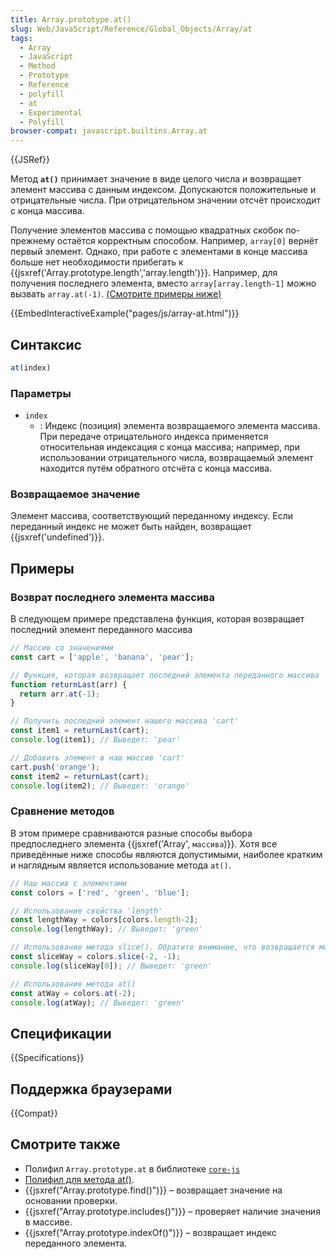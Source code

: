 ```yaml
---
title: Array.prototype.at()
slug: Web/JavaScript/Reference/Global_Objects/Array/at
tags:
  - Array
  - JavaScript
  - Method
  - Prototype
  - Reference
  - polyfill
  - at
  - Experimental
  - Polyfill
browser-compat: javascript.builtins.Array.at
---
```

{{JSRef}}

Метод **`at()`** принимает значение в виде целого числа и возвращает элемент массива с данным индексом. Допускаются положительные и отрицательные числа. При отрицательном значении отсчёт происходит с конца массива.

Получение элементов массива с помощью квадратных скобок по-прежнему остаётся корректным способом. Например, `array[0]` вернёт первый элемент. Однако, при работе с элементами в конце массива больше нет необходимости прибегать к {{jsxref('Array.prototype.length','array.length')}}. Например, для получения последнего элемента, вместо `array[array.length-1]` можно вызвать `array.at(-1)`. [(Смотрите примеры ниже)](#examples)

{{EmbedInteractiveExample("pages/js/array-at.html")}}

## Синтаксис

```js
at(index)
```

### Параметры

- `index`
  - : Индекс (позиция) элемента возвращаемого элемента массива. При передаче отрицательного индекса применяется относительная индексация с конца массива; например, при использовании отрицательного числа, возвращаемый элемент находится путём обратного отсчёта с конца массива.

### Возвращаемое значение

Элемент массива, соответствующий переданному индексу. Если переданный индекс не может быть найден, возвращает {{jsxref('undefined')}}.

## <span id="examples">Примеры</span>

### Возврат последнего элемента массива

В следующем примере представлена функция, которая возвращает последний элемент переданного массива

```js
// Массив со значениями
const cart = ['apple', 'banana', 'pear'];

// Функция, которая возвращает последний элемента переданного массива
function returnLast(arr) {
  return arr.at(-1);
}

// Получить последний элемент нашего массива 'cart'
const item1 = returnLast(cart);
console.log(item1); // Выведет: 'pear'

// Добавить элемент в наш массив 'cart'
cart.push('orange');
const item2 = returnLast(cart);
console.log(item2); // Выведет: 'orange'
```

### Сравнение методов

В этом примере сравниваются разные способы выбора предпоследнего элемента {{jsxref('Array', `массива`)}}. Хотя все приведённые ниже способы являются допустимыми, наиболее кратким и наглядным является использование метода `at()`.

```js
// Наш массив с элементами
const colors = ['red', 'green', 'blue'];

// Использование свойства 'length'
const lengthWay = colors[colors.length-2];
console.log(lengthWay); // Выведет: 'green'

// Использование метода slice(). Обратите внимание, что возвращается массив
const sliceWay = colors.slice(-2, -1);
console.log(sliceWay[0]); // Выведет: 'green'

// Использование метода at()
const atWay = colors.at(-2);
console.log(atWay); // Выведет: 'green'
```

## Спецификации

{{Specifications}}

## Поддержка браузерами

{{Compat}}

## Смотрите также

- Полифил `Array.prototype.at` в библиотеке [`core-js`](https://github.com/zloirock/core-js#relative-indexing-method)
- [Полифил для метода at()](https://github.com/tc39/proposal-relative-indexing-method#polyfill).
- {{jsxref("Array.prototype.find()")}} – возвращает значение на основании проверки.
- {{jsxref("Array.prototype.includes()")}} – проверяет наличие значения в массиве.
- {{jsxref("Array.prototype.indexOf()")}} – возвращает индекс переданного элемента.
